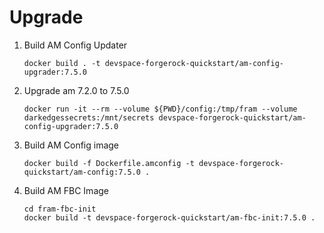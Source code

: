 # Upgrade

1. Build AM Config Updater

    ```console
    docker build . -t devspace-forgerock-quickstart/am-config-upgrader:7.5.0
    ```

1. Upgrade am 7.2.0 to 7.5.0

    ```console
    docker run -it --rm --volume ${PWD}/config:/tmp/fram --volume darkedgessecrets:/mnt/secrets devspace-forgerock-quickstart/am-config-upgrader:7.5.0
    ```

1. Build AM Config image

    ```console
    docker build -f Dockerfile.amconfig -t devspace-forgerock-quickstart/am-config:7.5.0 .
    ```

1. Build AM FBC Image

    ```console
    cd fram-fbc-init
    docker build -t devspace-forgerock-quickstart/am-fbc-init:7.5.0 .
    ```
